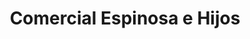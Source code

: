 ---
title: "Comercial Espinosa e Hijos"
url: /motril/comercial-espinosa-e-hijos/
shop: cuarto de baño
---